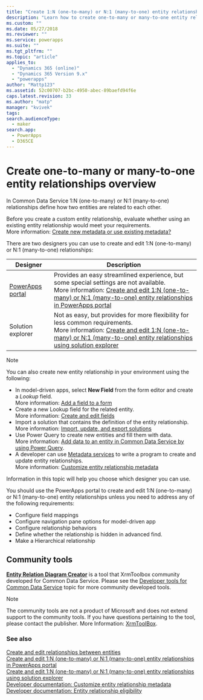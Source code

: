 ```yaml
---
title: "Create 1:N (one-to-many) or N:1 (many-to-one) entity relationships in PowerApps overview | MicrosoftDocs"
description: "Learn how to create one-to-many or many-to-one entity relationships"
ms.custom: ""
ms.date: 05/27/2018
ms.reviewer: ""
ms.service: powerapps
ms.suite: ""
ms.tgt_pltfrm: ""
ms.topic: "article"
applies_to: 
  - "Dynamics 365 (online)"
  - "Dynamics 365 Version 9.x"
  - "powerapps"
author: "Mattp123"
ms.assetid: 52c00707-b2bc-4950-abec-89baefd94f6e
caps.latest.revision: 33
ms.author: "matp"
manager: "kvivek"
tags: 
search.audienceType: 
  - maker
search.app: 
  - PowerApps
  - D365CE
---
```

# Create one-to-many or many-to-one entity relationships overview

In Common Data Service 1:N (one-to-many) or N:1 (many-to-one) relationships define how two entities are related to each other. 
  
Before you create a custom entity relationship, evaluate whether using an existing entity relationship would meet your requirements. <br />More information: [Create new metadata or use existing metadata?](create-edit-metadata.md#create-new-metadata-or-use-existing-metadata)

There are two designers you can use to create and edit 1:N (one-to-many) or N:1 (many-to-one) relationships:

|Designer| Description|
|--|--|
|[PowerApps portal](https://make.powerapps.com/?utm_source=padocs&utm_medium=linkinadoc&utm_campaign=referralsfromdoc)|Provides an easy streamlined experience, but some special settings are not available.<br />More information: [Create and edit 1:N (one-to-many) or N:1 (many-to-one) entity relationships in PowerApps portal](create-edit-1n-relationships-portal.md)|
|Solution explorer|Not as easy, but provides for more flexibility for less common requirements. <br />More information: [Create and edit 1:N (one-to-many) or N:1 (many-to-one) entity relationships using solution explorer](create-edit-1n-relationships-solution-explorer.md) |

> [!NOTE]
> You can also create new entity relationship in your environment using the following:
> - In model-driven apps, select **New Field** from the form editor and create a *Lookup* field. <br />More information: [Add a field to a form](../model-driven-apps/add-field-form.md)
> - Create a new Lookup field for the related entity. <br />More information: [Create and edit fields](create-edit-fields.md)
> - Import a solution that contains the definition of the entity relationship. <br />More information: [Import, update, and export solutions](import-update-export-solutions.md)
> - Use Power Query to create new entities and fill them with data. <br />More information: [Add data to an entity in Common Data Service by using Power Query](data-platform-cds-newentity-pq.md).
> - A developer can use [Metadata services](../../developer/common-data-service/metadata-services.md) to write a program to create and update entity relationships. <br />More information: [Customize entity relationship metadata](https://docs.microsoft.com/dynamics365/customer-engagement/developer/customize-entity-relationship-metadata)

Information in this topic will help you choose which designer you can use. 

You should use the PowerApps portal to create and edit 1:N (one-to-many) or N:1 (many-to-one) entity relationships unless you need to address any of the following requirements:

- Configure field mappings
- Configure navigation pane options for model-driven app
- Configure relationship behaviors
- Define whether the relationship is hidden in advanced find.
- Make a Hierarchical relationship


## Community tools

**[Entity Relation Diagram Creator](https://www.xrmtoolbox.com/plugins/JourneyIntoCRM.XrmToolbox.ERDPlugin/)** is a tool that XrmToolbox community developed for Common Data Service. Please see the [Developer tools for Common Data Service](https://docs.microsoft.com/dynamics365/customer-engagement/developer/developer-tools) topic for more community developed tools.

> [!NOTE]
> The community tools are not a product of Microsoft and does not extend support to the community tools. 
> If you have questions pertaining to the tool, please contact the publisher. More Information: [XrmToolBox](https://www.xrmtoolbox.com).

### See also

[Create and edit relationships between entities](create-edit-entity-relationships.md)<br />
[Create and edit 1:N (one-to-many) or N:1 (many-to-one) entity relationships in PowerApps portal](create-edit-1n-relationships-portal.md)<br />
[Create and edit 1:N (one-to-many) or N:1 (many-to-one) entity relationships using solution explorer](create-edit-1n-relationships-solution-explorer.md)<br />
[Developer documentation: Customize entity relationship metadata](/dynamics365/customer-engagement/developer/customize-entity-relationship-metadata)<br />
[Developer documentation: Entity relationship eligibility](/dynamics365/customer-engagement/developer/entity-relationship-eligibility)


